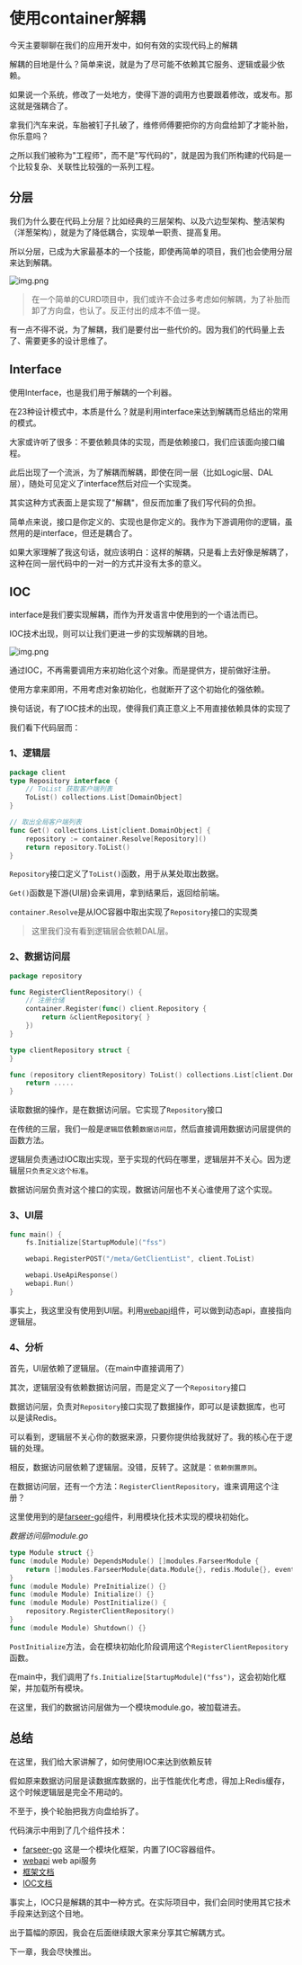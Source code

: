# 使用container解耦
今天主要聊聊在我们的应用开发中，如何有效的实现代码上的解耦

解耦的目地是什么？简单来说，就是为了尽可能不依赖其它服务、逻辑或最少依赖。

如果说一个系统，修改了一处地方，使得下游的调用方也要跟着修改，或发布。那这就是强耦合了。

拿我们汽车来说，车胎被钉子扎破了，维修师傅要把你的方向盘给卸了才能补胎，你乐意吗？

之所以我们被称为"工程师"，而不是"写代码的"，就是因为我们所构建的代码是一个比较复杂、关联性比较强的一系列工程。

## 分层

我们为什么要在代码上分层？比如经典的三层架构、以及六边型架构、整洁架构（洋葱架构），就是为了降低耦合，实现单一职责、提高复用。

所以分层，已成为大家最基本的一个技能，即使再简单的项目，我们也会使用分层来达到解耦。

![img.png](images/1.png)

> 在一个简单的CURD项目中，我们或许不会过多考虑如何解耦，为了补胎而卸了方向盘，也认了。反正付出的成本不值一提。

有一点不得不说，为了解耦，我们是要付出一些代价的。因为我们的代码量上去了、需要更多的设计思维了。

## Interface
使用Interface，也是我们用于解耦的一个利器。

在23种设计模式中，本质是什么？就是利用interface来达到解耦而总结出的常用的模式。

大家或许听了很多：不要依赖具体的实现，而是依赖接口，我们应该面向接口编程。

此后出现了一个流派，为了解耦而解耦，即使在同一层（比如Logic层、DAL层），随处可见定义了interface然后对应一个实现类。

其实这种方式表面上是实现了"解耦"，但反而加重了我们写代码的负担。

简单点来说，接口是你定义的、实现也是你定义的。我作为下游调用你的逻辑，虽然用的是interface，但还是耦合了。

如果大家理解了我这句话，就应该明白：这样的解耦，只是看上去好像是解耦了，这种在同一层代码中的一对一的方式并没有太多的意义。

## IOC
interface是我们要实现解耦，而作为开发语言中使用到的一个语法而已。

IOC技术出现，则可以让我们更进一步的实现解耦的目地。

![img.png](images/2.png)

通过IOC，不再需要调用方来初始化这个对象。而是提供方，提前做好注册。

使用方拿来即用，不用考虑对象初始化，也就断开了这个初始化的强依赖。

换句话说，有了IOC技术的出现，使得我们真正意义上不用直接依赖具体的实现了

我们看下代码层而：

### 1、逻辑层
```go
package client
type Repository interface {
    // ToList 获取客户端列表
    ToList() collections.List[DomainObject]
}

// 取出全局客户端列表
func Get() collections.List[client.DomainObject] {
    repository := container.Resolve[Repository]()
    return repository.ToList()
}
```
`Repository`接口定义了`ToList()`函数，用于从某处取出数据。

`Get()`函数是下游(UI层)会来调用，拿到结果后，返回给前端。

`container.Resolve`是从IOC容器中取出实现了`Repository`接口的实现类
> 这里我们没有看到逻辑层会依赖DAL层。

### 2、数据访问层
```go
package repository

func RegisterClientRepository() {
	// 注册仓储
	container.Register(func() client.Repository {
		return &clientRepository{ }
	})
}

type clientRepository struct {
}

func (repository clientRepository) ToList() collections.List[client.DomainObject] {
    return .....
}
```

读取数据的操作，是在数据访问层。它实现了`Repository`接口

在传统的三层，我们一般是`逻辑层`依赖`数据访问层`，然后直接调用数据访问层提供的函数方法。

逻辑层负责通过IOC取出实现，至于实现的代码在哪里，逻辑层并不关心。因为逻辑层`只负责定义这个标准`。

数据访问层负责对这个接口的实现，数据访问层也不关心谁使用了这个实现。

### 3、UI层
```go
func main() {
    fs.Initialize[StartupModule]("fss")

    webapi.RegisterPOST("/meta/GetClientList", client.ToList)

    webapi.UseApiResponse()
    webapi.Run()
}
```

事实上，我这里没有使用到UI层。利用[webapi](https://github.com/farseer-go/webapi)组件，可以做到动态api，直接指向逻辑层。

### 4、分析
首先，UI层依赖了逻辑层。（在main中直接调用了）

其次，逻辑层没有依赖数据访问层，而是定义了一个`Repository`接口

数据访问层，负责对`Repository`接口实现了数据操作，即可以是读数据库，也可以是读Redis。

可以看到，逻辑层不关心你的数据来源，只要你提供给我就好了。我的核心在于逻辑的处理。

相反，数据访问层依赖了逻辑层。没错，反转了。这就是：`依赖倒置原则`。

在数据访问层，还有一个方法：`RegisterClientRepository`，谁来调用这个注册？

这里使用到的是[farseer-go](https://github.com/farseer-go/fs)组件，利用模块化技术实现的模块初始化。

_数据访问层module.go_
```go
type Module struct {}
func (module Module) DependsModule() []modules.FarseerModule {
	return []modules.FarseerModule{data.Module{}, redis.Module{}, eventBus.Module{}, queue.Module{}, fss.Module{}}
}
func (module Module) PreInitialize() {}
func (module Module) Initialize() {}
func (module Module) PostInitialize() {
	repository.RegisterClientRepository()
}
func (module Module) Shutdown() {}
```

`PostInitialize`方法，会在模块初始化阶段调用这个`RegisterClientRepository`函数。

在main中，我们调用了`fs.Initialize[StartupModule]("fss")`，这会初始化框架，并加载所有模块。

在这里，我们的数据访问层做为一个模块module.go，被加载进去。

## 总结
在这里，我们给大家讲解了，如何使用IOC来达到依赖反转

假如原来数据访问层是读数据库数据的，出于性能优化考虑，得加上Redis缓存，这个时候逻辑层是完全不用动的。

不至于，换个轮胎把我方向盘给拆了。

代码演示中用到了几个组件技术：
- [farseer-go](https://github.com/farseer-go/fs) 这是一个模块化框架，内置了IOC容器组件。
- [webapi](https://github.com/farseer-go/webapi) web api服务
- [框架文档](https://farseer-go.gitee.io/)
- [IOC文档](https://farseer-go.gitee.io/#/basic/container)

事实上，IOC只是解耦的其中一种方式。在实际项目中，我们会同时使用其它技术手段来达到这个目地。

出于篇幅的原因，我会在后面继续跟大家来分享其它解耦方式。

下一章，我会尽快推出。